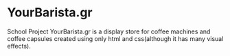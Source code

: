 # YourBarista.gr
School Project
YourBarista.gr is a display store for coffee machines and coffee capsules created using only html and css(although it has many visual effects).
